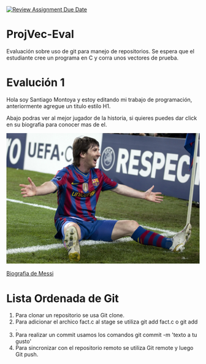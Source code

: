 [![Review Assignment Due Date](https://classroom.github.com/assets/deadline-readme-button-24ddc0f5d75046c5622901739e7c5dd533143b0c8e959d652212380cedb1ea36.svg)](https://classroom.github.com/a/L-l2uhAO)
# ProjVec-Eval
Evaluación sobre uso de git para manejo de repositorios. Se espera que el estudiante cree un programa en C y corra unos vectores de prueba. 

# Evalución 1
Hola soy Santiago Montoya y estoy editando mi trabajo de programación, anteriormente agregue un titulo estilo H1.

Abajo podras ver al mejor jugador de la historia, si quieres puedes dar click en su biografia para conocer mas de el.

![Alt text](Messi.jpg)

[Biografia de Messi](https://es.wikipedia.org/wiki/Lionel_Messi)

# Lista Ordenada de Git 
1. Para clonar un repositorio se usa Git clone.
2. Para adicionar el archico fact.c al stage se utiliza git add fact.c o git add .
3. Para realizar un commit usamos los comandos git commit -m 'texto a tu gusto'
4. Para sincronizar con el repositorio remoto se utiliza Git remote y luego Git push.